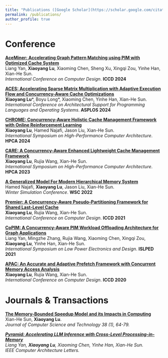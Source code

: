 ```yaml
---
title: "Publications ([Google Scholar](https://scholar.google.com/citations?user=54-lMHUAAAAJ&hl=en))"
permalink: /publications/
author_profile: true
---
```




# Conference
<b>[AceMiner: Accelerating Graph Pattern Matching using PIM with Optimized Cache System](../publications/ICCD2024)</b><br>
Liang Yan, <b>Xiaoyang Lu</b>, Xiaoming Chen, Sheng Xu, Xingqi Zou, Yinhe Han, Xian-He Sun.  
<i>International Conference on Computer Design</i>. <b>ICCD 2024</b>

<b>[ACES: Accelerating Sparse Matrix Multiplication with Adaptive Execution Flow and Concurrency-Aware Cache Optimizations](../publications/ASPLOS2024)</b><br>
<b>Xiaoyang Lu</b>\*, Boyu Long\*, Xiaoming Chen, Yinhe Han, Xian-He Sun.  
<i>International Conference on Architectural Support for Programming Languages and Operating Systems</i>. <b>ASPLOS 2024</b>

<b>[CHROME: Concurrency-Aware Holistic Cache Management Framework with Online Reinforcement Learning ](../publications/HPCA2024)</b><br>
<b>Xiaoyang Lu</b>, Hamed Najafi, Jason Liu, Xian-He Sun.  
<i>International Symposium on High-Performance Computer Architecture</i>. <b>HPCA 2024</b>

<b>[CARE: A Concurrency-Aware Enhanced Lightweight Cache Management Framework](../publications/HPCA2023)</b><br>
<b>Xiaoyang Lu</b>, Rujia Wang, Xian-He Sun.  
<i>International Symposium on High-Performance Computer Architecture</i>. <b>HPCA 2023</b>

<b>[A Generalized Model For Modern Hierarchical Memory System](../publications/WSC2022)</b><br>
Hamed Najafi, <b>Xiaoyang Lu</b>, Jason Liu, Xian-He Sun.  
<i>Winter Simulation Conference</i>. <b>WSC 2022</b>

<b>[Premier: A Concurrency-Aware Pseudo-Partitioning Framework for Shared Last-Level Cache](../publications/ICCD2021)</b><br>
<b>Xiaoyang Lu</b>, Rujia Wang, Xian-He Sun.  
<i>International Conference on Computer Design</i>. <b>ICCD 2021</b>

<b>[CoPIM: A Concurrency-Aware PIM Workload Offloading Architecture for Graph Applications](../publications/ISLPED2021)</b><br>
Liang Yan, Mingzhe Zhang, Rujia Wang, Xiaoming Chen, Xingqi Zou, <b>Xiaoyang Lu</b>, Yinhe Han, Xian-He Sun.  
<i>International Symposium on Low Power Electronics and Design</i>. <b>ISLPED 2021</b>

<b>[APAC: An Accurate and Adaptive Prefetch Framework with Concurrent Memory Access Analysis](../publications/ICCD2020)</b><br>
<b>Xiaoyang Lu</b>, Rujia Wang, Xian-He Sun.  
<i>International Conference on Computer Design</i>. <b>ICCD 2020</b>

# Journals & Transactions
<b>[The Memory-Bounded Speedup Model and its Impacts in Computing](../publications/JCST2023)</b><br>
Xian-He Sun, <b>Xiaoyang Lu</b>.  
<i>Journal of Computer Science and Technology 38 (1), 64-79.

<b>[Pyramid: Accelerating LLM Inference with Cross-Level Processing-in-Memory](../publications/)</b><br>
Liang Yan, <b>Xiaoyang Lu</b>, Xiaoming Chen, Yinhe Han, Xian-He Sun.  
<i>IEEE Computer Architecture Letters.
